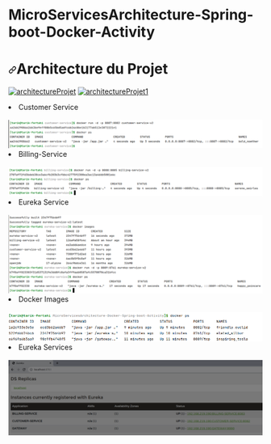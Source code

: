 # MicroServicesArchitecture-Spring-boot-Docker-Activity

<h1 dir="auto"><a id="user-content-architecture-du-projet" class="anchor" aria-hidden="true" href="#architecture-du-projet"><svg class="octicon octicon-link" viewBox="0 0 16 16" version="1.1" width="16" height="16" aria-hidden="true"><path fill-rule="evenodd" d="M7.775 3.275a.75.75 0 001.06 1.06l1.25-1.25a2 2 0 112.83 2.83l-2.5 2.5a2 2 0 01-2.83 0 .75.75 0 00-1.06 1.06 3.5 3.5 0 004.95 0l2.5-2.5a3.5 3.5 0 00-4.95-4.95l-1.25 1.25zm-4.69 9.64a2 2 0 010-2.83l2.5-2.5a2 2 0 012.83 0 .75.75 0 001.06-1.06 3.5 3.5 0 00-4.95 0l-2.5 2.5a3.5 3.5 0 004.95 4.95l1.25-1.25a.75.75 0 00-1.06-1.06l-1.25 1.25a2 2 0 01-2.83 0z"></path></svg></a>Architecture du Projet</h1>

<p dir="auto"><a target="_blank" rel="noopener noreferrer nofollow" href="https://user-images.githubusercontent.com/62752474/139606564-1271af13-8c9c-437f-b6c5-0b10335e6605.PNG"><img src="https://user-images.githubusercontent.com/62752474/139606564-1271af13-8c9c-437f-b6c5-0b10335e6605.PNG" alt="architectureProjet" style="max-width: 100%;"></a>
<a target="_blank" rel="noopener noreferrer nofollow" href="https://user-images.githubusercontent.com/62752474/139606568-f1c6e08b-32e9-40e6-b5ad-e983bc837df1.PNG"><img src="https://user-images.githubusercontent.com/62752474/139606568-f1c6e08b-32e9-40e6-b5ad-e983bc837df1.PNG" alt="architectureProjet1" style="max-width: 100%;"></a></p>

<li> Customer Service
<br></br>
<img src="https://github.com/TarikFERTAHI/MicroServicesArchitecture-Docker-Spring-boot-Activity/blob/main/pics/customer.png">
<li> Billing-Service
<br></br>
<img src="https://github.com/TarikFERTAHI/MicroServicesArchitecture-Docker-Spring-boot-Activity/blob/main/pics/billig.png">
<li> Eureka Service
<br></br>
<img src="https://github.com/TarikFERTAHI/MicroServicesArchitecture-Docker-Spring-boot-Activity/blob/main/pics/eureka.png">
<li> Docker Images
<br></br>
<img src="https://github.com/TarikFERTAHI/MicroServicesArchitecture-Docker-Spring-boot-Activity/blob/main/pics/dockerimgs.png">
<li> Eureka Services
<br></br>
<img src="https://github.com/TarikFERTAHI/MicroServicesArchitecture-Docker-Spring-boot-Activity/blob/main/pics/eurekaServices.png">
